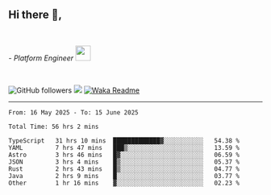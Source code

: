 <h2>Hi there  👋,</h2> </br>

<p><em>- Platform Engineer <img src="https://media.giphy.com/media/WUlplcMpOCEmTGBtBW/giphy.gif" width="30"> 
</em></p></br>


<!--[![Linkedin: prandogabriel](https://img.shields.io/badge/-prandogabriel-blue?style=flat-square&logo=Linkedin&logoColor=white&link=https://www.linkedin.com/in/prandogabriel/)](https://www.linkedin.com/in/prandogabriel)-->
![GitHub followers](https://img.shields.io/github/followers/prandogabriel?label=Follow&style=social)
![](https://komarev.com/ghpvc/?username=prandogabriel)
[![Waka Readme](https://github.com/prandogabriel/prandogabriel/actions/workflows/update-stats.yml.yml/badge.svg)](https://github.com/prandogabriel/prandogabriel/actions/workflows/update-stats.yml.yml)

---

<!--START_SECTION:waka-->

```golang
From: 16 May 2025 - To: 15 June 2025

Total Time: 56 hrs 2 mins

TypeScript   31 hrs 10 mins  █████████████▓░░░░░░░░░░░   54.38 %
YAML         7 hrs 47 mins   ███▒░░░░░░░░░░░░░░░░░░░░░   13.59 %
Astro        3 hrs 46 mins   █▓░░░░░░░░░░░░░░░░░░░░░░░   06.59 %
JSON         3 hrs 4 mins    █▒░░░░░░░░░░░░░░░░░░░░░░░   05.37 %
Rust         2 hrs 43 mins   █▒░░░░░░░░░░░░░░░░░░░░░░░   04.77 %
Java         2 hrs 9 mins    █░░░░░░░░░░░░░░░░░░░░░░░░   03.77 %
Other        1 hr 16 mins    ▓░░░░░░░░░░░░░░░░░░░░░░░░   02.23 %
```

<!--END_SECTION:waka-->
